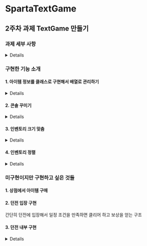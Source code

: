 # SpartaTextGame

## 2주차 과제 TextGame 만들기

### 과제 세부 사항
<details>

#### 과제 개요
1. 던전을 떠나기 전 마을에서 장비를 구하는 게임을 텍스트로 구현합니다.
   
	-> 던전이 메인이 아닌, 마을에서 상호작용하는 것이 메인인 게임
2. 상점의 아이템 중에서 나만의 장비를 구성하는 부분이 포인트입니다.

3. 장비는 여러개의 데이터가 함께 있는 만큼 객체나 구조체를 활용하는 편이 효율적 입니다.

	-> 특히 상점의 아이템을 구현하는 것이 포인트

	-> 각 아이템들을 분류를 나눠서 구현해보자

	ex) class 아이템 -> 하위에 무기, 방어구, 소모템 등으로 나누기

4. 관련된 여러 데이터를 다루는 부분은 배열이 도움이 됩니다.


#### 요구사항
- 필수요구사항
1. 게임 시작 화면
	-  게임 시작시 간단한 소개 말과 마을에서 할 수 있는 행동을 알려줍니다.
	-  원하는 행동의 숫자를 타이핑하면 실행합니다.
	-  1 ~ 2 이외 입력시 - "잘못된 입력입니다" 출력

2. 상태 보기
	- 캐릭터의 정보를 표시합니다.
	- 7개의 속성을 가지고 있습니다.
	- 레벨 / 이름 / 직업 / 공격력 / 방어력 / 체력 / Gold
	- 처음 기본값은 이름을 제외하고는 아래와 동일하게 만들어주세요
	- 이후 장착한 아이템에 따라 수치가 변경 될 수 있습니다.

3. 인벤토리
	- 보유 중인 아이템을 전부 보여줍니다.
		- 이때 장착중인 아이템 앞에는 [E] 표시를 붙여 줍니다.
	- 처음 시작 시에는 2가지 아이템이 있습니다.

	3 - 1. 장착 관리
	- 장착 관리가 시작되면 아이템 목록 앞에 숫자가 표시됩니다.
	- 일치하는 아이템을 선택했다면 (예제에서 1~2 선택 시)
		- 장착중이지 않다면 -> 장착
		- [E]표시 추가
		- 이미 장착중이라면 -> 장착 해제
		- [E]표시 없애기
	- 일치하는 아이템을 선택하지 않았다면 (예제에서 1~3 이외 선택 시)
		- "잘못된 입력입니다" 출력
	- 아이템의 중복 장착을 허용합니다.
		- 창과 검을 동시에 장착 가능
		- 갑옷도 동시에 착용 가능
		- 장착 갯수 제한 X
	- 아이템이 장착되었다면 1.상태보기에 정보가 반영되어야 합니다.


#### 선택 요구 사항
1. 아이템 정보를 클래스 / 구조체로 활용해보기
2. 아이템 정보를 배열로 관리하기
3. 아이템 추가하기 - 인벤토리에 나만의 새로운 아이템을 추가해보기
4. 콘솔 꾸미기 - 콘솔의 색 지정, 라인 정렬 등을 이용해 꾸며보기
5. 인벤토리 크기 맞춤
6. 인벤토리 정렬하기
7. 상점 - 아이템 구매 -> 7-1. 상점 - 아이템 판매
8. 장착 개선
9. 던전 입장 -> 9.1 휴식 기능, 9.2 레벨업 기능
10. 게임 저장하기






![01 전체적인흐름도](https://github.com/Lawrence1031/SpartaTextGame/assets/144416099/5c70b0be-b455-4b31-81b6-7491d3bdec03)

게임 진행의 전체적인 흐름도 개략본

-> 시간의 문제로 상점과 던전은 구현하지 못함

-> 아래의 그림으로 수정


![02 화면구성관리](https://github.com/Lawrence1031/SpartaTextGame/assets/144416099/4689d58e-14f9-4055-8041-ff9f6c850950)

수정된 흐름도 개략본과 이동에 필요한 상호작용 정리
</details>


### 구현한 기능 소개

#### 1. 아이템 정보를 클래스로 구현해서 배열로 관리하기

<details>

```
public class Item
{
    public string Name { get; set; }
    public int Atk { get; }
    public int Def { get; }
    public int Pri { get; }
    public bool IsEquip { get; set; }

    public Item(string name, int atk, int def, int pri, bool isEquip = false)
    {
        Name = name;
        Atk = atk;
        Def = def;
        Pri = pri;
        IsEquip = isEquip;
    }
}
```
위와 같이 아이템을 클래스화했다. 아이템이 갖고 있는 정보는 (아이템명, 공격력, 방어력, 가격, 장착여부)이다.
item의 Name은 장착 시에 [E]를 앞에 추가하기 위해 set을 추가했으며,
장착여부도 플레이어가 장착할 수 있게 하기 위해 set을 추가했다.
이후에 아래와 같이 아이템을 배열로 만들어서 관리했다.

```
items = new Item[]
{
    new Item("무쇠 갑옷", 0, 5, 0),		// new Item("무쇠 갑옷", 0, 5, 0, true)
    new Item("낡은 검", 2, 0, 0),		// new Item("낡은 검", 2, 0, 0, true)
    new Item("단검", 1, 0, 0),
    new Item("숏소드", 5, 0, 100)
};
```

장착여부(bool isEquip은 초기에 false로 정의했기에 따로 값을 주지 않는 한 false이다)
만약 초기에 장착하게 하고 싶으면 주석과 같이 초기 값에 true를 넣으면된다.
이후에 items에 관한 상호작용을 하는 경우에 이 배열을 사용했다
예를 들어 장비 관리에서 장비를 장착하는 선택지를
```
public static void ItemSelection()
{
    for (int i = 0; i < items.Length;i++)
    {
        WriteLine($"{i + 1}. {items[i].Name}");
    }
}
```
의 방식으로 코딩했다. 아래의 선택지 부분이 위의 배열을 이용한 것이다.


![image](https://github.com/Lawrence1031/SpartaTextGame/assets/144416099/f3ca45e0-561d-4d6a-b4f5-53e6d0e45a48)


</details>

#### 2. 콘솔 꾸미기

<details>


 텍스트의 색상 변경 
```
Console.ForegroundColor = ConsoleColor.Red;  // 글씨 색상을 빨간색으로 변경
Console.ResetColor();			     // 글씨 색상을 원래대로 변경
```

특정 글자의 색상을 변경하는 것도 가능
공격력의 추가분은 빨간색으로, 방어력의 추가분은 파란색으로 표시
```
Write($"공격력 : {Data.TotalAtk} + ");
ForegroundColor = ConsoleColor.Red;
WriteLine($"({Data.ChangedAtk})");
ResetColor();
Write($"방어력 : {Data.TotalDef} + ");
ForegroundColor = ConsoleColor.Blue;
WriteLine($"({Data.ChangedDef})");
ResetColor();
```
![image](https://github.com/Lawrence1031/SpartaTextGame/assets/144416099/d4ad170f-4477-49ca-b4bc-4ffe2ee40e7b)

장착중인 아이템을 초록색으로 표시

![image](https://github.com/Lawrence1031/SpartaTextGame/assets/144416099/5f5f746b-9166-4375-b4eb-eccacf817326)
![image](https://github.com/Lawrence1031/SpartaTextGame/assets/144416099/945bcb3d-2c01-4ab8-bd66-2dea3102f9e7)







</details>

#### 3. 인벤토리 크기 맞춤


<details>

수작업으로 table의 길이를 정하고, 그 길이에 맞게 할당해서 테두리를 그린 뒤에
items[i]의 정보들을 입력하는 방식으로 직접 그림.
PadRight()를 사용하는 과정에서
한글은 넓은 문자로 길이가 2로 취급해야되는 주의점이 있음.
직접 그림으로써 장착 아이템의 색상을 변경할 수 있고,
공격력과 방어력에 색상을 주어 구분하기 쉽게 할 수 있음.

<details>

```
	
public static void ItemTable()
{
    int tableWidth = 47;
    WriteLine(new string('-', tableWidth));
    Write("| 번호 | ");
    Write("     아이템명      | ");
    ForegroundColor = ConsoleColor.Red;
    Write("공격력");
    ResetColor();
    Write(" | ");
    ForegroundColor = ConsoleColor.Blue;
    Write("방어력");
    ResetColor();
    WriteLine(" |");

    WriteLine(new string('-', tableWidth));

    for (int i = 0; i < items.Length; i++)
    {
        Write($"|  {i + 1}   | ");
        if (items[i].IsEquip)
        {
            ForegroundColor = ConsoleColor.Green;
            Write(" ");
            Write(PadRightForMixedText(items[i].Name, 18));
            ResetColor();
        }
        else
        {
            Write(" ");
            Write(PadRightForMixedText(items[i].Name, 18));
        }
        Write("|");
        ForegroundColor = ConsoleColor.Red;
        if (items[i].Atk == 0)
        {
            Write(" ".PadRight(8));
        }
        else
        {
            Write("  + ");
            Write(items[i].Atk.ToString().PadRight(4));
        }
        ResetColor();
        Write("|");
        ForegroundColor = ConsoleColor.Blue;
        if (items[i].Def == 0)
        {
            Write(" ".PadRight(8));
        }
        else
        {
            Write("  + ");
            Write(items[i].Def.ToString().PadRight(4));
        }
        ResetColor();
        Write("|");
        WriteLine("");
    }
    WriteLine(new string('-', tableWidth));
}

// 글자가 넓은 문자인 경우에 길이를 조정해주는 조작이 필요함
public static int GetPrintableLength(string str)
{
    int length = 0;
    foreach (char c in str)
    {
        if (char.GetUnicodeCategory(c) == System.Globalization.UnicodeCategory.OtherLetter)
        {
            length += 2;  // 한글과 같은 넓은 문자에 대해 길이를 2로 취급
        }
        else
        {
            length += 1;  // 나머지 문자에 대해 길이를 1로 취급
        }
    }

    return length;
}

public static string PadRightForMixedText(string str, int totalLength)
{
    int currentLength = GetPrintableLength(str);
    int padding = totalLength - currentLength;
    return str.PadRight(str.Length + padding);
}
```

</details>

![image](https://github.com/Lawrence1031/SpartaTextGame/assets/144416099/5753cb58-850c-412c-a127-54340b67d812)





 
</details>



#### 4. 인벤토리 정렬

<details>

인벤토리를 정렬하는 기능도 구현했는데


</details>









### 미구현이지만 구현하고 싶은 것들

#### 1. 상점에서 아이템 구매
#### 2. 던전 입장 구현
간단히 던전에 입장해서 일정 조건을 만족하면 클리어 하고 보상을 얻는 구조
#### 3. 던전 내부 구현
<details>
던전에 입장한 후에 진행을 고를 수 있게 설정
예를 들면 던전 입장한 후에
1. 진행한다
2. 휴식한다
3. 마을로 돌아간다
등의 선택지로 던전을 탐험할 수 있게 구현

1. 진행한다 를 선택하면
일정 확률로 몬스터와 조우 -> 전투
(간단한 로직으로 몬스터 체력 / 플레이어의 공격력 의 값을 이용하여 턴을 계산하고 몬스터의 공격력과 플레이어의 방어력을 기반으로 체력 소모, 전투 후의 체력이 0보다 크면 승리, 일정 보상 획득
-> 예를 들어 플레이어 체력 100, 공격력 15, 방어력 5 / 몬스터 체력 45, 공격력 10
-> 몬스터 체력 / 플레이어의 공격력 = 3 -> 3턴간 진행 -> 플레이어가 받는 대미지 = (몬스터의 공격력 10 - 플레이어의 방어력 5) * 3(턴 수)
-> 전투 승리, 이후 남은 체력 85, 보상 획득
의 간단한 로직으로 전투 실행.
몬스터와 조우하지 않는 경우의 선택지 (아이템 획득, 아무일도 없음 등) 도 추가
2. 휴식한다 를 선택하면
일정 로직으로 체력 회복 - 예를 들면 플레이어의 체력과 레벨에 비례해서 (플레이어의 체력의 10%) * (플레이어의 레벨의 보정값 ex) 레벨이 01 ~ 10인 경우 1.1배, 11 ~ 20인 경우 1.2배 등) 으로 체력 회복

의 정도로 좀 더 던전을 탐험할 수 있게 구현

</details>










